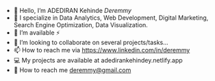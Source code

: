 - 👋 Hello, I’m ADEDIRAN Kehinde *Deremmy*
- 👀 I specialize in Data Analytics, Web Development, Digital Marketing,  Search Engine Optimization, Data Visualization.
- 🔭 I’m available ⚡
- 👯 I’m looking to collaborate on several projects/tasks...
- 📫 How to reach me via https://www.linkedin.com/in/deremmy
- 💻 My projects are available at adedirankehindey.netlify.app
- 💬 How to reach me deremmy@gmail.com
 

<!---
deremmy/deremmy is a ✨ special ✨ repository because its `README.md` (this file) appears on your GitHub profile.
You can click the Preview link to take a look at your changes.
--->

